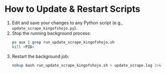 # How to Update & Restart Scripts

1. Edit and save your changes to any Python script (e.g., `update_scrape_kingofshojo.py`).
2. Stop the running background process:
   ```bash
   ps aux | grep run_update_scrape_kingofshojo.sh
   kill <PID>
   ```
3. Restart the background job:
   ```bash
   nohup bash run_update_scrape_kingofshojo.sh > update_scrape.log 2>&1 &
   ```

